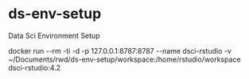# ds-env-setup
Data Sci Environment Setup

docker run --rm -ti -d -p 127.0.0.1:8787:8787 --name dsci-rstudio -v ~/Documents/rwd/ds-env-setup/workspace:/home/rstudio/workspace dsci-rstudio:4.2